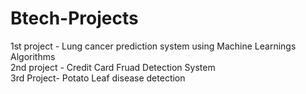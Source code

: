 # Btech-Projects
1st project - Lung cancer prediction system using Machine Learnings Algorithms   
2nd project - Credit Card Fruad Detection System           
3rd Project- Potato Leaf disease detection 
